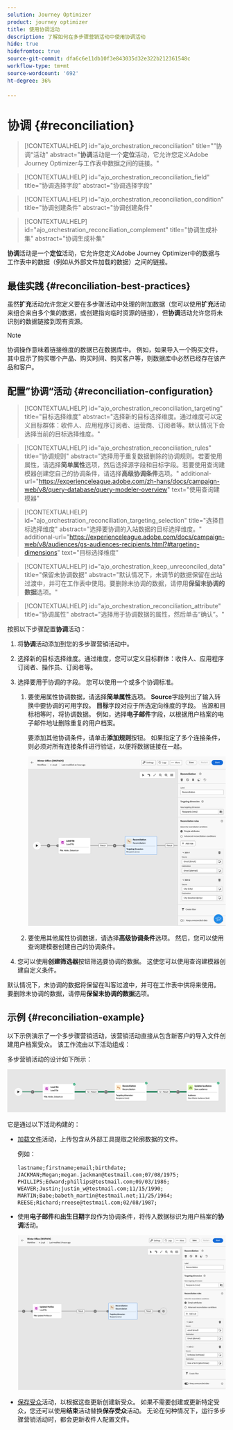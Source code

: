 ```yaml
---
solution: Journey Optimizer
product: journey optimizer
title: 使用协调活动
description: 了解如何在多步骤营销活动中使用协调活动
hide: true
hidefromtoc: true
source-git-commit: dfa6c6e11db10f3e843035d32e322b212361548c
workflow-type: tm+mt
source-wordcount: '692'
ht-degree: 36%

---
```


# 协调 {#reconciliation}

>[!CONTEXTUALHELP]
>id="ajo_orchestration_reconciliation"
>title="”协调“活动"
>abstract="**协调**&#x200B;活动是一个&#x200B;**定位**&#x200B;活动，它允许您定义Adobe Journey Optimizer与工作表中数据之间的链接。"

>[!CONTEXTUALHELP]
>id="ajo_orchestration_reconciliation_field"
>title="协调选择字段"
>abstract="协调选择字段"

>[!CONTEXTUALHELP]
>id="ajo_orchestration_reconciliation_condition"
>title="协调创建条件"
>abstract="协调创建条件"

>[!CONTEXTUALHELP]
>id="ajo_orchestration_reconciliation_complement"
>title="协调生成补集"
>abstract="协调生成补集"

**协调**&#x200B;活动是一个&#x200B;**定位**&#x200B;活动，它允许您定义Adobe Journey Optimizer中的数据与工作表中的数据（例如从外部文件加载的数据）之间的链接。

## 最佳实践 {#reconciliation-best-practices}

虽然&#x200B;**扩充**&#x200B;活动允许您定义要在多步骤活动中处理的附加数据（您可以使用&#x200B;**扩充**&#x200B;活动来组合来自多个集的数据，或创建指向临时资源的链接），但&#x200B;**协调**&#x200B;活动允许您将未识别的数据链接到现有资源。

>[!NOTE]
>协调操作意味着链接维度的数据已在数据库中。  例如，如果导入一个购买文件，其中显示了购买哪个产品、购买时间、购买客户等，则数据库中必然已经存在该产品和客户。

## 配置”协调“活动 {#reconciliation-configuration}

>[!CONTEXTUALHELP]
>id="ajo_orchestration_reconciliation_targeting"
>title="目标选择维度"
>abstract="选择新的目标选择维度。通过维度可以定义目标群体：收件人、应用程序订阅者、运营商、订阅者等。默认情况下会选择当前的目标选择维度。"

>[!CONTEXTUALHELP]
>id="ajo_orchestration_reconciliation_rules"
>title="协调规则"
>abstract="选择用于重复数据删除的协调规则。若要使用属性，请选择&#x200B;**简单属性**&#x200B;选项，然后选择源字段和目标字段。若要使用查询建模器创建您自己的协调条件，请选择&#x200B;**高级协调条件**&#x200B;选项。"
>additional-url="https://experienceleague.adobe.com/zh-hans/docs/campaign-web/v8/query-database/query-modeler-overview" text="使用查询建模器"

>[!CONTEXTUALHELP]
>id="ajo_orchestration_reconciliation_targeting_selection"
>title="选择目标选择维度"
>abstract="选择要协调的入站数据的目标选择维度。"
>additional-url="https://experienceleague.adobe.com/docs/campaign-web/v8/audiences/gs-audiences-recipients.html?#targeting-dimensions" text="目标选择维度"

>[!CONTEXTUALHELP]
>id="ajo_orchestration_keep_unreconciled_data"
>title="保留未协调数据"
>abstract="默认情况下，未调节的数据保留在出站过渡中，并可在工作表中使用。要删除未协调的数据，请停用&#x200B;**保留未协调的数据**&#x200B;选项。"

>[!CONTEXTUALHELP]
>id="ajo_orchestration_reconciliation_attribute"
>title="协调属性"
>abstract="选择用于协调数据的属性，然后单击“确认”。"

按照以下步骤配置&#x200B;**协调**&#x200B;活动：

1. 将&#x200B;**协调**&#x200B;活动添加到您的多步骤营销活动中。

1. 选择新的目标选择维度。通过维度，您可以定义目标群体：收件人、应用程序订阅者、操作员、订阅者等。

1. 选择要用于协调的字段。 您可以使用一个或多个协调标准。

   1. 要使用属性协调数据，请选择&#x200B;**简单属性**&#x200B;选项。 **Source**&#x200B;字段列出了输入转换中要协调的可用字段。 **目标**&#x200B;字段对应于所选定向维度的字段。 当源和目标相等时，将协调数据。 例如，选择&#x200B;**电子邮件**&#x200B;字段，以根据用户档案的电子邮件地址删除重复的用户档案。

      要添加其他协调条件，请单击&#x200B;**添加规则**&#x200B;按钮。 如果指定了多个连接条件，则必须对所有连接条件进行验证，以便将数据链接在一起。

      ![](../assets/workflow-reconciliation-criteria.png)

   1. 要使用其他属性协调数据，请选择&#x200B;**高级协调条件**&#x200B;选项。 然后，您可以使用查询建模器创建自己的协调条件。

1. 您可以使用&#x200B;**创建筛选器**&#x200B;按钮筛选要协调的数据。 这使您可以使用查询建模器创建自定义条件。

默认情况下，未协调的数据将保留在叫客过渡中，并可在工作表中供将来使用。 要删除未协调的数据，请停用&#x200B;**保留未协调的数据**&#x200B;选项。

## 示例 {#reconciliation-example}

以下示例演示了一个多步骤营销活动，该营销活动直接从包含新客户的导入文件创建用户档案受众。 该工作流由以下活动组成：

多步营销活动的设计如下所示：

![](../assets/workflow-reconciliation-sample-1.0.png)


它是通过以下活动构建的：

* [加载文件](load-file.md)活动，上传包含从外部工具提取之轮廓数据的文件。

  例如：

  ```
  lastname;firstname;email;birthdate;
  JACKMAN;Megan;megan.jackman@testmail.com;07/08/1975;
  PHILLIPS;Edward;phillips@testmail.com;09/03/1986;
  WEAVER;Justin;justin_w@testmail.com;11/15/1990;
  MARTIN;Babe;babeth_martin@testmail.net;11/25/1964;
  REESE;Richard;rreese@testmail.com;02/08/1987;
  ```

* 使用&#x200B;**电子邮件**&#x200B;和&#x200B;**出生日期**&#x200B;字段作为协调条件，将传入数据标识为用户档案的&#x200B;**协调**&#x200B;活动。

  ![](../assets/workflow-reconciliation-sample-1.1.png)

* [保存受众](save-audience.md)活动，以根据这些更新创建新受众。 如果不需要创建或更新特定受众，您还可以使用&#x200B;**结束**&#x200B;活动替换&#x200B;**保存受众**&#x200B;活动。 无论在何种情况下，运行多步骤营销活动时，都会更新收件人配置文件。

